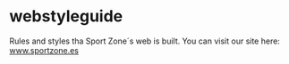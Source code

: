 # webstyleguide
Rules and styles tha Sport Zone´s web is built.
You can visit our site here: www.sportzone.es

